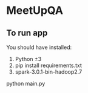 # MeetUpQA
## To run app 
You should have installed: 
1. Python ±3
2. pip install requirements.txt
3. spark-3.0.1-bin-hadoop2.7

python main.py
